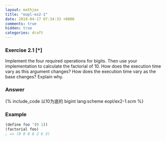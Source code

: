 ```yaml
---
layout: mathjax
title: "eopl-ex2-1"
date: 2018-04-17 07:34:33 +0800
comments: true
hidden: true
categories: draft
---
```

### Exercise 2.1 [*]
Implement the four required operations for bigits. Then use your implementation to calculate the factorial of 10. How does the execution time vary as this argument changes? How does the execution time vary as the base changes? Explain why.

### Answer

{% include_code 以10为底的 bigint lang:scheme eopl/ex2-1.scm %}

### Example

``` scheme
(define foo '(0 1))
(factorial foo)
; => (0 0 8 8 2 6 3)
```
